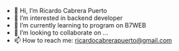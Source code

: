 - 👋 Hi, I’m Ricardo Cabrera Puerto
- 👀 I’m interested in backend developer
- 🌱 I’m currently learning to program on B7WEB
- 💞️ I’m looking to collaborate on ...
- 📫 How to reach me: ricardocabrerapuerto@gmail.com

<!---
ricardocabrerapuerto/ricardocabrerapuerto is a ✨ special ✨ repository because its `README.md` (this file) appears on your GitHub profile.
You can click the Preview link to take a look at your changes.
--->
